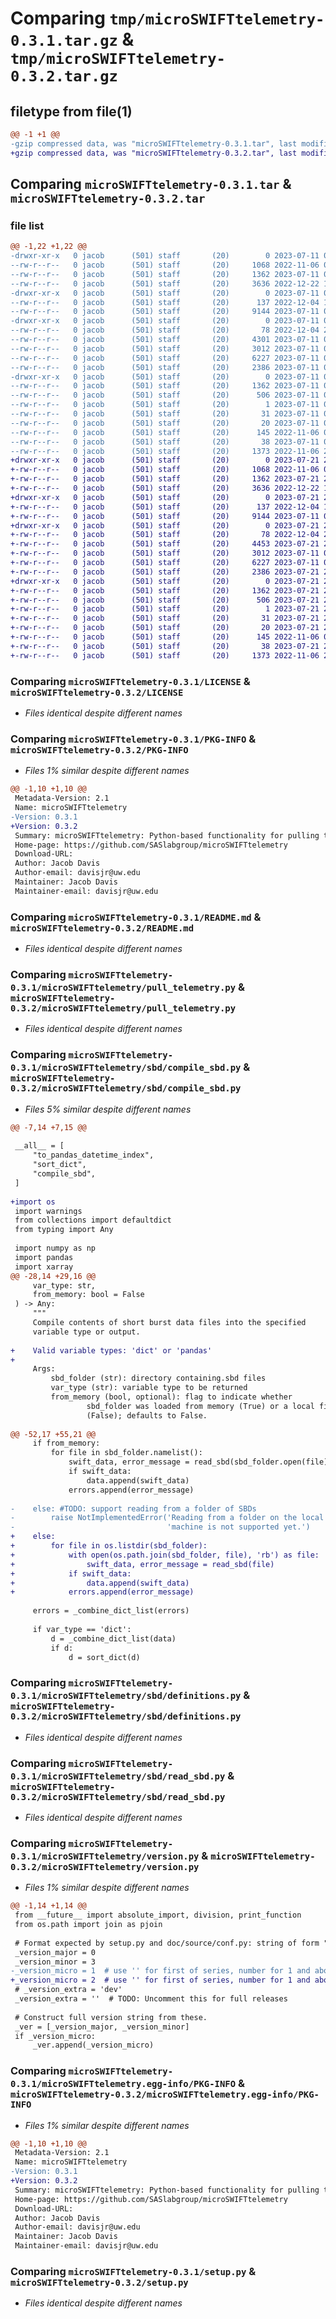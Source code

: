 # Comparing `tmp/microSWIFTtelemetry-0.3.1.tar.gz` & `tmp/microSWIFTtelemetry-0.3.2.tar.gz`

## filetype from file(1)

```diff
@@ -1 +1 @@
-gzip compressed data, was "microSWIFTtelemetry-0.3.1.tar", last modified: Tue Jul 11 00:23:58 2023, max compression
+gzip compressed data, was "microSWIFTtelemetry-0.3.2.tar", last modified: Fri Jul 21 22:05:27 2023, max compression
```

## Comparing `microSWIFTtelemetry-0.3.1.tar` & `microSWIFTtelemetry-0.3.2.tar`

### file list

```diff
@@ -1,22 +1,22 @@
-drwxr-xr-x   0 jacob      (501) staff       (20)        0 2023-07-11 00:23:58.374210 microSWIFTtelemetry-0.3.1/
--rw-r--r--   0 jacob      (501) staff       (20)     1068 2022-11-06 06:16:28.000000 microSWIFTtelemetry-0.3.1/LICENSE
--rw-r--r--   0 jacob      (501) staff       (20)     1362 2023-07-11 00:23:58.374073 microSWIFTtelemetry-0.3.1/PKG-INFO
--rw-r--r--   0 jacob      (501) staff       (20)     3636 2022-12-22 16:21:15.000000 microSWIFTtelemetry-0.3.1/README.md
-drwxr-xr-x   0 jacob      (501) staff       (20)        0 2023-07-11 00:23:58.372474 microSWIFTtelemetry-0.3.1/microSWIFTtelemetry/
--rw-r--r--   0 jacob      (501) staff       (20)      137 2022-12-04 19:59:27.000000 microSWIFTtelemetry-0.3.1/microSWIFTtelemetry/__init__.py
--rw-r--r--   0 jacob      (501) staff       (20)     9144 2023-07-11 00:09:58.000000 microSWIFTtelemetry-0.3.1/microSWIFTtelemetry/pull_telemetry.py
-drwxr-xr-x   0 jacob      (501) staff       (20)        0 2023-07-11 00:23:58.373864 microSWIFTtelemetry-0.3.1/microSWIFTtelemetry/sbd/
--rw-r--r--   0 jacob      (501) staff       (20)       78 2022-12-04 20:17:51.000000 microSWIFTtelemetry-0.3.1/microSWIFTtelemetry/sbd/__init__.py
--rw-r--r--   0 jacob      (501) staff       (20)     4301 2023-07-11 00:09:58.000000 microSWIFTtelemetry-0.3.1/microSWIFTtelemetry/sbd/compile_sbd.py
--rw-r--r--   0 jacob      (501) staff       (20)     3012 2023-07-11 00:09:58.000000 microSWIFTtelemetry-0.3.1/microSWIFTtelemetry/sbd/definitions.py
--rw-r--r--   0 jacob      (501) staff       (20)     6227 2023-07-11 00:09:58.000000 microSWIFTtelemetry-0.3.1/microSWIFTtelemetry/sbd/read_sbd.py
--rw-r--r--   0 jacob      (501) staff       (20)     2386 2023-07-11 00:23:33.000000 microSWIFTtelemetry-0.3.1/microSWIFTtelemetry/version.py
-drwxr-xr-x   0 jacob      (501) staff       (20)        0 2023-07-11 00:23:58.372999 microSWIFTtelemetry-0.3.1/microSWIFTtelemetry.egg-info/
--rw-r--r--   0 jacob      (501) staff       (20)     1362 2023-07-11 00:23:58.000000 microSWIFTtelemetry-0.3.1/microSWIFTtelemetry.egg-info/PKG-INFO
--rw-r--r--   0 jacob      (501) staff       (20)      506 2023-07-11 00:23:58.000000 microSWIFTtelemetry-0.3.1/microSWIFTtelemetry.egg-info/SOURCES.txt
--rw-r--r--   0 jacob      (501) staff       (20)        1 2023-07-11 00:23:58.000000 microSWIFTtelemetry-0.3.1/microSWIFTtelemetry.egg-info/dependency_links.txt
--rw-r--r--   0 jacob      (501) staff       (20)       31 2023-07-11 00:23:58.000000 microSWIFTtelemetry-0.3.1/microSWIFTtelemetry.egg-info/requires.txt
--rw-r--r--   0 jacob      (501) staff       (20)       20 2023-07-11 00:23:58.000000 microSWIFTtelemetry-0.3.1/microSWIFTtelemetry.egg-info/top_level.txt
--rw-r--r--   0 jacob      (501) staff       (20)      145 2022-11-06 01:29:54.000000 microSWIFTtelemetry-0.3.1/pyproject.toml
--rw-r--r--   0 jacob      (501) staff       (20)       38 2023-07-11 00:23:58.374249 microSWIFTtelemetry-0.3.1/setup.cfg
--rw-r--r--   0 jacob      (501) staff       (20)     1373 2022-11-06 20:48:39.000000 microSWIFTtelemetry-0.3.1/setup.py
+drwxr-xr-x   0 jacob      (501) staff       (20)        0 2023-07-21 22:05:27.293690 microSWIFTtelemetry-0.3.2/
+-rw-r--r--   0 jacob      (501) staff       (20)     1068 2022-11-06 06:16:28.000000 microSWIFTtelemetry-0.3.2/LICENSE
+-rw-r--r--   0 jacob      (501) staff       (20)     1362 2023-07-21 22:05:27.293521 microSWIFTtelemetry-0.3.2/PKG-INFO
+-rw-r--r--   0 jacob      (501) staff       (20)     3636 2022-12-22 16:21:15.000000 microSWIFTtelemetry-0.3.2/README.md
+drwxr-xr-x   0 jacob      (501) staff       (20)        0 2023-07-21 22:05:27.291394 microSWIFTtelemetry-0.3.2/microSWIFTtelemetry/
+-rw-r--r--   0 jacob      (501) staff       (20)      137 2022-12-04 19:59:27.000000 microSWIFTtelemetry-0.3.2/microSWIFTtelemetry/__init__.py
+-rw-r--r--   0 jacob      (501) staff       (20)     9144 2023-07-11 00:09:58.000000 microSWIFTtelemetry-0.3.2/microSWIFTtelemetry/pull_telemetry.py
+drwxr-xr-x   0 jacob      (501) staff       (20)        0 2023-07-21 22:05:27.293178 microSWIFTtelemetry-0.3.2/microSWIFTtelemetry/sbd/
+-rw-r--r--   0 jacob      (501) staff       (20)       78 2022-12-04 20:17:51.000000 microSWIFTtelemetry-0.3.2/microSWIFTtelemetry/sbd/__init__.py
+-rw-r--r--   0 jacob      (501) staff       (20)     4453 2023-07-21 22:01:02.000000 microSWIFTtelemetry-0.3.2/microSWIFTtelemetry/sbd/compile_sbd.py
+-rw-r--r--   0 jacob      (501) staff       (20)     3012 2023-07-11 00:09:58.000000 microSWIFTtelemetry-0.3.2/microSWIFTtelemetry/sbd/definitions.py
+-rw-r--r--   0 jacob      (501) staff       (20)     6227 2023-07-11 00:09:58.000000 microSWIFTtelemetry-0.3.2/microSWIFTtelemetry/sbd/read_sbd.py
+-rw-r--r--   0 jacob      (501) staff       (20)     2386 2023-07-21 22:04:15.000000 microSWIFTtelemetry-0.3.2/microSWIFTtelemetry/version.py
+drwxr-xr-x   0 jacob      (501) staff       (20)        0 2023-07-21 22:05:27.292203 microSWIFTtelemetry-0.3.2/microSWIFTtelemetry.egg-info/
+-rw-r--r--   0 jacob      (501) staff       (20)     1362 2023-07-21 22:05:27.000000 microSWIFTtelemetry-0.3.2/microSWIFTtelemetry.egg-info/PKG-INFO
+-rw-r--r--   0 jacob      (501) staff       (20)      506 2023-07-21 22:05:27.000000 microSWIFTtelemetry-0.3.2/microSWIFTtelemetry.egg-info/SOURCES.txt
+-rw-r--r--   0 jacob      (501) staff       (20)        1 2023-07-21 22:05:27.000000 microSWIFTtelemetry-0.3.2/microSWIFTtelemetry.egg-info/dependency_links.txt
+-rw-r--r--   0 jacob      (501) staff       (20)       31 2023-07-21 22:05:27.000000 microSWIFTtelemetry-0.3.2/microSWIFTtelemetry.egg-info/requires.txt
+-rw-r--r--   0 jacob      (501) staff       (20)       20 2023-07-21 22:05:27.000000 microSWIFTtelemetry-0.3.2/microSWIFTtelemetry.egg-info/top_level.txt
+-rw-r--r--   0 jacob      (501) staff       (20)      145 2022-11-06 01:29:54.000000 microSWIFTtelemetry-0.3.2/pyproject.toml
+-rw-r--r--   0 jacob      (501) staff       (20)       38 2023-07-21 22:05:27.293741 microSWIFTtelemetry-0.3.2/setup.cfg
+-rw-r--r--   0 jacob      (501) staff       (20)     1373 2022-11-06 20:48:39.000000 microSWIFTtelemetry-0.3.2/setup.py
```

### Comparing `microSWIFTtelemetry-0.3.1/LICENSE` & `microSWIFTtelemetry-0.3.2/LICENSE`

 * *Files identical despite different names*

### Comparing `microSWIFTtelemetry-0.3.1/PKG-INFO` & `microSWIFTtelemetry-0.3.2/PKG-INFO`

 * *Files 1% similar despite different names*

```diff
@@ -1,10 +1,10 @@
 Metadata-Version: 2.1
 Name: microSWIFTtelemetry
-Version: 0.3.1
+Version: 0.3.2
 Summary: microSWIFTtelemetry: Python-based functionality for pulling telemetry from the microSWIFT wave buoy.
 Home-page: https://github.com/SASlabgroup/microSWIFTtelemetry
 Download-URL: 
 Author: Jacob Davis
 Author-email: davisjr@uw.edu
 Maintainer: Jacob Davis
 Maintainer-email: davisjr@uw.edu
```

### Comparing `microSWIFTtelemetry-0.3.1/README.md` & `microSWIFTtelemetry-0.3.2/README.md`

 * *Files identical despite different names*

### Comparing `microSWIFTtelemetry-0.3.1/microSWIFTtelemetry/pull_telemetry.py` & `microSWIFTtelemetry-0.3.2/microSWIFTtelemetry/pull_telemetry.py`

 * *Files identical despite different names*

### Comparing `microSWIFTtelemetry-0.3.1/microSWIFTtelemetry/sbd/compile_sbd.py` & `microSWIFTtelemetry-0.3.2/microSWIFTtelemetry/sbd/compile_sbd.py`

 * *Files 5% similar despite different names*

```diff
@@ -7,14 +7,15 @@
 
 __all__ = [
     "to_pandas_datetime_index",
     "sort_dict",
     "compile_sbd",
 ]
 
+import os
 import warnings
 from collections import defaultdict
 from typing import Any
 
 import numpy as np
 import pandas
 import xarray
@@ -28,14 +29,16 @@
     var_type: str,
     from_memory: bool = False
 ) -> Any:
     """
     Compile contents of short burst data files into the specified
     variable type or output.
 
+    Valid variable types: 'dict' or 'pandas'
+
     Args:
         sbd_folder (str): directory containing.sbd files
         var_type (str): variable type to be returned
         from_memory (bool, optional): flag to indicate whether
                 sbd_folder was loaded from memory (True) or a local file
                 (False); defaults to False.
 
@@ -52,17 +55,21 @@
     if from_memory:
         for file in sbd_folder.namelist():
             swift_data, error_message = read_sbd(sbd_folder.open(file))
             if swift_data:
                 data.append(swift_data)
             errors.append(error_message)
 
-    else: #TODO: support reading from a folder of SBDs
-        raise NotImplementedError('Reading from a folder on the local '
-                                  'machine is not supported yet.')
+    else:
+        for file in os.listdir(sbd_folder):
+            with open(os.path.join(sbd_folder, file), 'rb') as file:
+                swift_data, error_message = read_sbd(file)
+            if swift_data:
+                data.append(swift_data)
+            errors.append(error_message)
 
     errors = _combine_dict_list(errors)
 
     if var_type == 'dict':
         d = _combine_dict_list(data)
         if d:
             d = sort_dict(d)
```

### Comparing `microSWIFTtelemetry-0.3.1/microSWIFTtelemetry/sbd/definitions.py` & `microSWIFTtelemetry-0.3.2/microSWIFTtelemetry/sbd/definitions.py`

 * *Files identical despite different names*

### Comparing `microSWIFTtelemetry-0.3.1/microSWIFTtelemetry/sbd/read_sbd.py` & `microSWIFTtelemetry-0.3.2/microSWIFTtelemetry/sbd/read_sbd.py`

 * *Files identical despite different names*

### Comparing `microSWIFTtelemetry-0.3.1/microSWIFTtelemetry/version.py` & `microSWIFTtelemetry-0.3.2/microSWIFTtelemetry/version.py`

 * *Files 1% similar despite different names*

```diff
@@ -1,14 +1,14 @@
 from __future__ import absolute_import, division, print_function
 from os.path import join as pjoin
 
 # Format expected by setup.py and doc/source/conf.py: string of form "X.Y.Z"
 _version_major = 0
 _version_minor = 3
-_version_micro = 1  # use '' for first of series, number for 1 and above
+_version_micro = 2  # use '' for first of series, number for 1 and above
 # _version_extra = 'dev'
 _version_extra = ''  # TODO: Uncomment this for full releases
 
 # Construct full version string from these.
 _ver = [_version_major, _version_minor]
 if _version_micro:
     _ver.append(_version_micro)
```

### Comparing `microSWIFTtelemetry-0.3.1/microSWIFTtelemetry.egg-info/PKG-INFO` & `microSWIFTtelemetry-0.3.2/microSWIFTtelemetry.egg-info/PKG-INFO`

 * *Files 1% similar despite different names*

```diff
@@ -1,10 +1,10 @@
 Metadata-Version: 2.1
 Name: microSWIFTtelemetry
-Version: 0.3.1
+Version: 0.3.2
 Summary: microSWIFTtelemetry: Python-based functionality for pulling telemetry from the microSWIFT wave buoy.
 Home-page: https://github.com/SASlabgroup/microSWIFTtelemetry
 Download-URL: 
 Author: Jacob Davis
 Author-email: davisjr@uw.edu
 Maintainer: Jacob Davis
 Maintainer-email: davisjr@uw.edu
```

### Comparing `microSWIFTtelemetry-0.3.1/setup.py` & `microSWIFTtelemetry-0.3.2/setup.py`

 * *Files identical despite different names*

